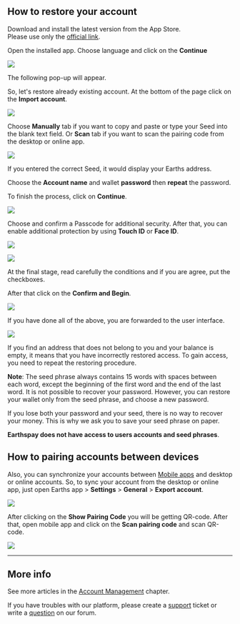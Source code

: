 ## How to restore your account

Download and install the latest version from the App Store.  
Please use only the [official link](https://itunes.apple.com/us/app/earths-wallet/id1233158971).

Open the installed app.
Choose language and click on the **Continue**

![](/earths-client/mobile-apps/_assets/account_creation_ios_01.png)

The following pop-up will appear.

So, let's restore already existing account. At the bottom of the page click on the **Import account**.

![](/earths-client/mobile-apps/_assets/account_restoring_ios_01.png)

Choose **Manually** tab if you want to copy and paste or type your Seed into the blank text field. Or **Scan** tab if you want to scan the pairing code from the desktop or online app.

![](/earths-client/mobile-apps/_assets/account_restoring_ios_02.png)

If you entered the correct Seed, it would display your Earths address.

Choose the **Account name** and wallet **password** then **repeat** the password.

To finish the process, click on **Continue**.

![](/earths-client/mobile-apps/_assets/account_restoring_ios_03.png)

Choose and confirm a Passcode for additional security.
After that, you can enable additional protection by using **Touch ID** or **Face ID**.

![](/earths-client/mobile-apps/_assets/account_creation_ios_09.png)

![](/earths-client/mobile-apps/_assets/account_creation_ios_10.png)

At the final stage, read carefully the conditions and if you are agree, put the checkboxes.

After that click on the **Confirm and Begin**.

![](/earths-client/mobile-apps/_assets/account_creation_ios_11.png)

If you have done all of the above, you are forwarded to the user interface.

![](/earths-client/mobile-apps/_assets/account_creation_ios_12.png)

If you find an address that does not belong to you and your balance is empty, it means that you have incorrectly restored access. To gain access, you need to repeat the restoring procedure.

**Note**: The seed phrase always contains 15 words with spaces between each word, except the beginning of the first word and the end of the last word. It is not possible to recover your password. However, you can restore your wallet only from the seed phrase, and choose a new password.

If you lose both your password and your seed, there is no way to recover your money. This is why we ask you to save your seed phrase on paper.

**Earthspay does not have access to users accounts and seed phrases**.

## How to pairing accounts between devices

Also, you can synchronize your accounts between [Mobile apps](/earths-client/mobile-apps.md) and desktop or online accounts. So, to sync your account from the desktop or online app, just open Earths app > **Settings** > **General** > **Export account**.

![](/earths-client/mobile-apps/_assets/account_restoring_06.png)

After clicking on the **Show Pairing Code** you will be getting QR-code. After that, open mobile app and click on the **Scan pairing code** and scan QR-code.

![](/earths-client/mobile-apps/_assets/account_restoring_07.png)

___

## More info

See more articles in the [Account Management](/earths-client/mobile-apps/iOS/account-management.md) chapter.

If you have troubles with our platform, please create a [support](https://support.earths.ga/) ticket or write a [question](https://forum.earths.ga/) on our forum.
